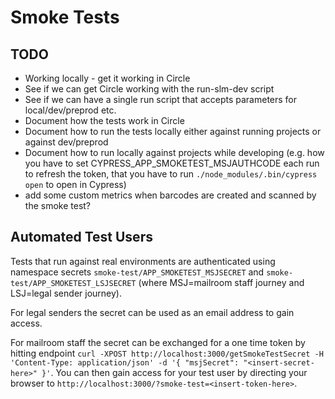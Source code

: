 # Smoke Tests

## TODO
* Working locally - get it working in Circle
* See if we can get Circle working with the run-slm-dev script
* See if we can have a single run script that accepts parameters for local/dev/preprod etc.
* Document how the tests work in Circle
* Document how to run the tests locally either against running projects or against dev/preprod
* Document how to run locally against projects while developing (e.g. how you have to set CYPRESS_APP_SMOKETEST_MSJAUTHCODE each run to refresh the token, that you have to run `./node_modules/.bin/cypress open` to open in Cypress)
* add some custom metrics when barcodes are created and scanned by the smoke test?

## Automated Test Users

Tests that run against real environments are authenticated using namespace secrets `smoke-test/APP_SMOKETEST_MSJSECRET` and `smoke-test/APP_SMOKETEST_LSJSECRET` (where MSJ=mailroom staff journey and LSJ=legal sender journey).

For legal senders the secret can be used as an email address to gain access.

For mailroom staff the secret can be exchanged for a one time token by hitting endpoint `curl -XPOST http://localhost:3000/getSmokeTestSecret -H 'Content-Type: application/json' -d '{ "msjSecret": "<insert-secret-here>" }'`. You can then gain access for your test user by directing your browser to `http://localhost:3000/?smoke-test=<insert-token-here>`.
